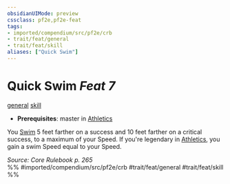 ```yaml
---
obsidianUIMode: preview
cssclass: pf2e,pf2e-feat
tags:
- imported/compendium/src/pf2e/crb
- trait/feat/general
- trait/feat/skill
aliases: ["Quick Swim"]
---
```

# Quick Swim  *Feat 7*  
[general](general.md)  [skill](skill.md)  

- **Prerequisites**: master in [Athletics](../skills.md#Athletics)

You [Swim](swim.md) 5 feet farther on a success and 10 feet farther on a critical success, to a maximum of your Speed. If you're legendary in [Athletics](../skills.md#Athletics), you gain a swim Speed equal to your Speed.

*Source: Core Rulebook p. 265*  
%% #imported/compendium/src/pf2e/crb #trait/feat/general #trait/feat/skill %%